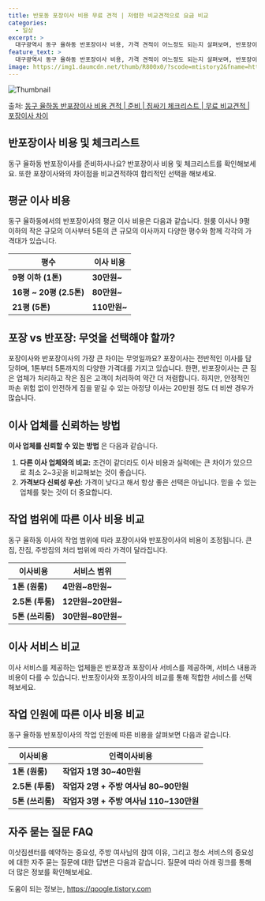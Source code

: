 ```yaml
---
title: 반포동 포장이사 비용 무료 견적 | 저렴한 비교견적으로 요금 비교
categories:
  - 일상
excerpt: >
  대구광역시 동구 율하동 반포장이사 비용, 가격 견적이 어느정도 되는지 살펴보며, 반포장이사를 준비함에 있어 짐싸기 준비 체크리스트가 무엇인지 보겠습니다. 마지막으로 포장이사와 차이점을 통해 무료 비교견적으로 어떤 것이 더 합리적인 선택인지 공유 드립니다.동구 율하동 포장이사 견적 샘플 보기 👈 클릭동구 율하동 포장이사 가격 살펴보기 👈 클릭동구 율하동 반포장이사 평균 이사 비용평수동구 율하동 평균 이사 비용원룸 이사9평 이하 (1톤)30만원~투룸/쓰리룸 이사16평 ~ 20평 (2.5톤)80만원~쓰리룸 이사21평 (5톤) ~110만원~우리집 무료 이사견적 받기 👈 클릭포장 vs 반포장: 어떤 것을 선택해야 할까?이사를 할 때 포장과 반포장의 가장 큰 차이점은 무엇일까요?포장이사는 이사 전반을 담당하며..
feature_text: >
  대구광역시 동구 율하동 반포장이사 비용, 가격 견적이 어느정도 되는지 살펴보며, 반포장이사를 준비함에 있어 짐싸기 준비 체크리스트가 무엇인지 보겠습니다. 마지막으로 포장이사와 차이점을 통해 무료 비교견적으로 어떤 것이 더 합리적인 선택인지 공유 드립니다.동구 율하동 포장이사 견적 샘플 보기 👈 클릭동구 율하동 포장이사 가격 살펴보기 👈 클릭동구 율하동 반포장이사 평균 이사 비용평수동구 율하동 평균 이사 비용원룸 이사9평 이하 (1톤)30만원~투룸/쓰리룸 이사16평 ~ 20평 (2.5톤)80만원~쓰리룸 이사21평 (5톤) ~110만원~우리집 무료 이사견적 받기 👈 클릭포장 vs 반포장: 어떤 것을 선택해야 할까?이사를 할 때 포장과 반포장의 가장 큰 차이점은 무엇일까요?포장이사는 이사 전반을 담당하며..
image: https://img1.daumcdn.net/thumb/R800x0/?scode=mtistory2&fname=https%3A%2F%2Fblog.kakaocdn.net%2Fdn%2FDeCqE%2FbtsHe0XArOQ%2FDCIMZEcF9e8BdDPPuLKhUK%2Fimg.webp
---
```


![Thumbnail](https://img1.daumcdn.net/thumb/R800x0/?scode=mtistory2&fname=https%3A%2F%2Fblog.kakaocdn.net%2Fdn%2FDeCqE%2FbtsHe0XArOQ%2FDCIMZEcF9e8BdDPPuLKhUK%2Fimg.webp)

<p>출처: <a href="https://qoogle.tistory.com/9608" rel="dofollow">동구 율하동 반포장이사 비용 견적 | 준비 | 짐싸기 체크리스트 | 무료 비교견적 | 포장이사 차이</a> </p>

## 반포장이사 비용 및 체크리스트

동구 율하동 반포장이사를 준비하시나요? 반포장이사 비용 및 체크리스트를 확인해보세요. 또한 포장이사와의 차이점을 비교견적하여 합리적인 선택을
해보세요.

## 평균 이사 비용

동구 율하동에서의 반포장이사의 평균 이사 비용은 다음과 같습니다. 원룸 이사나 9평 이하의 작은 규모의 이사부터 5톤의 큰 규모의 이사까지
다양한 평수와 함께 각각의 가격대가 있습니다.

**평수** | **이사 비용**  
---|---  
**9평 이하 (1톤)** | **30만원~**  
**16평 ~ 20평 (2.5톤)** | **80만원~**  
**21평 (5톤)** | **110만원~**  
  
## 포장 vs 반포장: 무엇을 선택해야 할까?

포장이사와 반포장이사의 가장 큰 차이는 무엇일까요? 포장이사는 전반적인 이사를 담당하며, 1톤부터 5톤까지의 다양한 가격대를 가지고
있습니다. 한편, 반포장이사는 큰 짐은 업체가 처리하고 작은 짐은 고객이 처리하여 약간 더 저렴합니다. 하지만, 안정적인 파손 위험 없이
안전하게 짐을 맡길 수 있는 아정당 이사는 20만원 정도 더 비싼 경우가 많습니다.

## 이사 업체를 신뢰하는 방법

**이사 업체를 신뢰할 수 있는 방법** 은 다음과 같습니다.

  1. **다른 이사 업체와의 비교:** 조건이 같더라도 이사 비용과 실력에는 큰 차이가 있으므로 최소 2~3곳을 비교해보는 것이 좋습니다.
  2. **가격보다 신뢰성 우선:** 가격이 낮다고 해서 항상 좋은 선택은 아닙니다. 믿을 수 있는 업체를 찾는 것이 더 중요합니다.

## 작업 범위에 따른 이사 비용 비교

동구 율하동 이사의 작업 범위에 따라 포장이사와 반포장이사의 비용이 조정됩니다. 큰 짐, 잔짐, 주방짐의 처리 범위에 따라 가격이
달라집니다.

**이사비용** | **서비스 범위**  
---|---  
**1톤 (원룸)** | **4만원~8만원~**  
**2.5톤 (투룸)** | **12만원~20만원~**  
**5톤 (쓰리룸)** | **30만원~80만원~**  
  
## 이사 서비스 비교

이사 서비스를 제공하는 업체들은 반포장과 포장이사 서비스를 제공하며, 서비스 내용과 비용이 다를 수 있습니다. 반포장이사와 포장이사의 비교를
통해 적합한 서비스를 선택해보세요.

## 작업 인원에 따른 이사 비용 비교

동구 율하동 반포장이사의 작업 인원에 따른 비용을 살펴보면 다음과 같습니다.

**이사비용** | **인력이사비용**  
---|---  
**1톤 (원룸)** | **작업자 1명 30~40만원**  
**2.5톤 (투룸)** | **작업자 2명 + 주방 여사님 80~90만원**  
**5톤 (쓰리룸)** | **작업자 3명 + 주방 여사님 110~130만원**  
  
## 자주 묻는 질문 FAQ

이삿짐센터를 예약하는 중요성, 주방 여사님의 참여 이유, 그리고 청소 서비스의 중요성에 대한 자주 묻는 질문에 대한 답변은 다음과 같습니다.
질문에 따라 아래 링크를 통해 더 많은 정보를 확인해보세요.



 

도움이 되는 정보는, <a href="https://qoogle.tistory.com" rel="dofollow">https://qoogle.tistory.com</a>


